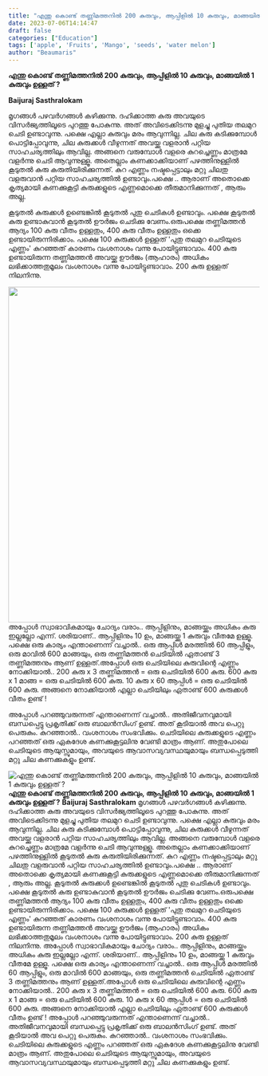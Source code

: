 ```yaml
---
title: "എന്തു കൊണ്ട് തണ്ണിമത്തനിൽ 200 കുരുവും, ആപ്പിളിൽ 10 കുരുവും, മാങ്ങയിൽ 1 കുരുവും ഉള്ളത് ?"
date: 2023-07-06T14:14:47
draft: false
categories: ["Education"]
tags: ['apple', 'Fruits', 'Mango', 'seeds', 'water melon']
author: "Beaumaris"
---
```


<strong>എന്തു കൊണ്ട് തണ്ണിമത്തനിൽ 200 കുരുവും, ആപ്പിളിൽ 10 കുരുവും, മാങ്ങയിൽ 1 കുരുവും ഉള്ളത് ?</strong>

<strong>Baijuraj Sasthralokam</strong>

മൃഗങ്ങൾ പഴവർഗങ്ങൾ കഴിക്കുന്നു. ദഹിക്കാത്ത കുരു അവയുടെ വിസർജ്യത്തിലൂടെ പുറത്തു പോകുന്നു. അത് അവിടെക്കിടന്നു മുളച്ചു പുതിയ തലമുറ ചെടി ഉണ്ടാവുന്നു. പക്ഷെ എല്ലാ കുരുവും മരം ആവുന്നില്ല. ചില കുരു കടിക്കുമ്പോൾ പൊട്ടിപ്പോവുന്നു, ചില കുരുക്കൾ വീഴുന്നത് അവയ്ക്കു വളരാൻ പറ്റിയ സാഹചര്യത്തിലും ആവില്ല. അങ്ങനെ വരുമ്പോൾ വളരെ കുറച്ചെണ്ണം മാത്രമേ വളർന്നു ചെടി ആവുന്നുള്ളൂ. അതെല്ലാം കണക്കാക്കിയാണ് പഴത്തിനുള്ളിൽ കൂടുതൽ കുരു കരുതിയിരിക്കുന്നത്. കുറ എണ്ണം നഷ്ടപ്പെട്ടാലും മറ്റു ചിലതു വളരുവാൻ പറ്റിയ സാഹചര്യത്തിൽ ഉണ്ടാവും.പക്ഷെ .. ആരാണ് അതൊക്കെ കൃത്യമായി കണക്കുകൂട്ടി കുരുക്കളുടെ എണ്ണമൊക്കെ തീരുമാനിക്കുന്നത് , ആരും അല്ല.

കൂടുതൽ കുരുക്കൾ ഉണ്ടെങ്കിൽ കൂടുതൽ പുതു ചെടികൾ ഉണ്ടാവും. പക്ഷെ കൂടുതൽ കുരു ഉണ്ടാകുവാൻ കൂടുതൽ ഊർജം ചെടിക്കു വേണം.ഒരുപക്ഷെ തണ്ണിമത്തൻ ആദ്യം 100 കുരു വീതം ഉള്ളതും, 400 കുരു വീതം ഉള്ളതും ഒക്കെ ഉണ്ടായിരുന്നിരിക്കാം. പക്ഷെ 100 കുരുക്കൾ ഉള്ളത് 'പുതു തലമുറ ചെടിയുടെ എണ്ണം' കുറഞ്ഞത് കാരണം വംശനാശം വന്നു പോയിട്ടുണ്ടാവാം. 400 കുരു ഉണ്ടായിരുന്ന തണ്ണിമത്തൻ അവയ്ക്കു ഊർജം (ആഹാരം) അധികം ലഭിക്കാത്തതുമൂലം വംശനാശം വന്നു പോയിട്ടുണ്ടാവാം. 200 കുരു ഉള്ളത് നിലനിന്നു.

<a href="https://cdn.boolokam.com/articles/2023/07/rrrr.webp"><img class="wp-image-402293 aligncenter" src="https://cdn.boolokam.com/articles/2023/07/rrrr.webp" alt="" width="1011" height="674" /></a>അപ്പോൾ സ്വാഭാവികമായും ചോദ്യം വരാം.. ആപ്പിളിനും, മാങ്ങയ്ക്കും അധികം കുരു ഇല്ലല്ലോ എന്ന്.
ശരിയാണ്.. ആപ്പിളിനും 10 ഉം, മാങ്ങയ്ക്കു 1 കുരുവും വീതമേ ഉള്ളൂ. പക്ഷെ ഒരു കാര്യം എന്താണെന്ന് വച്ചാൽ.. ഒരു ആപ്പിൾ മരത്തിൽ 60 ആപ്പിളും, ഒരു മാവിൽ 600 മാങ്ങയും, ഒരു തണ്ണിമത്തൻ ചെടിയിൽ ഏതാണ്ട് 3 തണ്ണിമത്തനും ആണ് ഉള്ളത്.അപ്പോൾ ഒരു ചെടിയിലെ കുരുവിന്റെ എണ്ണം നോക്കിയാൽ..
200 കുരു x 3 തണ്ണിമത്തൻ = ഒരു ചെടിയിൽ 600 കുരു.
600 കുരു x 1 മാങ്ങ = ഒരു ചെടിയിൽ 600 കുരു.
10 കുരു x 60 ആപ്പിൾ = ഒരു ചെടിയിൽ 600 കുരു.
അങ്ങനെ നോക്കിയാൽ എല്ലാ ചെടിയിലും ഏതാണ്ട് 600 കുരുക്കൾ വീതം ഉണ്ട് !

അപ്പോൾ പറഞ്ഞുവരുന്നത് എന്താണെന്ന് വച്ചാൽ.. അതിജീവനവുമായി ബന്ധപ്പെട്ടു പ്രകൃതിക്ക് ഒരു ബാലൻസിംഗ് ഉണ്ട്. അത് കൂടിയാൽ അവ പെറ്റു പെരുകും. കുറഞ്ഞാൽ.. വംശനാശം സംഭവിക്കും. ചെടിയിലെ കുരുക്കളുടെ എണ്ണം പറഞ്ഞത് ഒരു ഏകദേശ കണക്കുകൂട്ടലിനു വേണ്ടി മാത്രം ആണ്. അതുപോലെ ചെടിയുടെ ആയുസ്സുമായും, അവയുടെ ആവാസവ്യവസ്ഥയുമായും ബന്ധപ്പെടുത്തി മറ്റു ചില കണക്കുകളും ഉണ്ട്.


![എന്തു കൊണ്ട് തണ്ണിമത്തനിൽ 200 കുരുവും, ആപ്പിളിൽ 10 കുരുവും, മാങ്ങയിൽ 1 കുരുവും ഉള്ളത് ?](https://cdn.boolokam.com/articles/2023/07/rrrr.webp)**എന്തു കൊണ്ട് തണ്ണിമത്തനിൽ 200 കുരുവും, ആപ്പിളിൽ 10 കുരുവും, മാങ്ങയിൽ 1 കുരുവും ഉള്ളത് ?** **Baijuraj Sasthralokam** മൃഗങ്ങൾ പഴവർഗങ്ങൾ കഴിക്കുന്നു. ദഹിക്കാത്ത കുരു അവയുടെ വിസർജ്യത്തിലൂടെ പുറത്തു പോകുന്നു. അത് അവിടെക്കിടന്നു മുളച്ചു പുതിയ തലമുറ ചെടി ഉണ്ടാവുന്നു. പക്ഷെ എല്ലാ കുരുവും മരം ആവുന്നില്ല. ചില കുരു കടിക്കുമ്പോൾ പൊട്ടിപ്പോവുന്നു, ചില കുരുക്കൾ വീഴുന്നത് അവയ്ക്കു വളരാൻ പറ്റിയ സാഹചര്യത്തിലും ആവില്ല. അങ്ങനെ വരുമ്പോൾ വളരെ കുറച്ചെണ്ണം മാത്രമേ വളർന്നു ചെടി ആവുന്നുള്ളൂ. അതെല്ലാം കണക്കാക്കിയാണ് പഴത്തിനുള്ളിൽ കൂടുതൽ കുരു കരുതിയിരിക്കുന്നത്. കുറ എണ്ണം നഷ്ടപ്പെട്ടാലും മറ്റു ചിലതു വളരുവാൻ പറ്റിയ സാഹചര്യത്തിൽ ഉണ്ടാവും.പക്ഷെ .. ആരാണ് അതൊക്കെ കൃത്യമായി കണക്കുകൂട്ടി കുരുക്കളുടെ എണ്ണമൊക്കെ തീരുമാനിക്കുന്നത് , ആരും അല്ല. കൂടുതൽ കുരുക്കൾ ഉണ്ടെങ്കിൽ കൂടുതൽ പുതു ചെടികൾ ഉണ്ടാവും. പക്ഷെ കൂടുതൽ കുരു ഉണ്ടാകുവാൻ കൂടുതൽ ഊർജം ചെടിക്കു വേണം.ഒരുപക്ഷെ തണ്ണിമത്തൻ ആദ്യം 100 കുരു വീതം ഉള്ളതും, 400 കുരു വീതം ഉള്ളതും ഒക്കെ ഉണ്ടായിരുന്നിരിക്കാം. പക്ഷെ 100 കുരുക്കൾ ഉള്ളത് 'പുതു തലമുറ ചെടിയുടെ എണ്ണം' കുറഞ്ഞത് കാരണം വംശനാശം വന്നു പോയിട്ടുണ്ടാവാം. 400 കുരു ഉണ്ടായിരുന്ന തണ്ണിമത്തൻ അവയ്ക്കു ഊർജം (ആഹാരം) അധികം ലഭിക്കാത്തതുമൂലം വംശനാശം വന്നു പോയിട്ടുണ്ടാവാം. 200 കുരു ഉള്ളത് നിലനിന്നു. [](https://cdn.boolokam.com/articles/2023/07/rrrr.webp)അപ്പോൾ സ്വാഭാവികമായും ചോദ്യം വരാം.. ആപ്പിളിനും, മാങ്ങയ്ക്കും അധികം കുരു ഇല്ലല്ലോ എന്ന്. ശരിയാണ്.. ആപ്പിളിനും 10 ഉം, മാങ്ങയ്ക്കു 1 കുരുവും വീതമേ ഉള്ളൂ. പക്ഷെ ഒരു കാര്യം എന്താണെന്ന് വച്ചാൽ.. ഒരു ആപ്പിൾ മരത്തിൽ 60 ആപ്പിളും, ഒരു മാവിൽ 600 മാങ്ങയും, ഒരു തണ്ണിമത്തൻ ചെടിയിൽ ഏതാണ്ട് 3 തണ്ണിമത്തനും ആണ് ഉള്ളത്.അപ്പോൾ ഒരു ചെടിയിലെ കുരുവിന്റെ എണ്ണം നോക്കിയാൽ.. 200 കുരു x 3 തണ്ണിമത്തൻ = ഒരു ചെടിയിൽ 600 കുരു. 600 കുരു x 1 മാങ്ങ = ഒരു ചെടിയിൽ 600 കുരു. 10 കുരു x 60 ആപ്പിൾ = ഒരു ചെടിയിൽ 600 കുരു. അങ്ങനെ നോക്കിയാൽ എല്ലാ ചെടിയിലും ഏതാണ്ട് 600 കുരുക്കൾ വീതം ഉണ്ട് ! അപ്പോൾ പറഞ്ഞുവരുന്നത് എന്താണെന്ന് വച്ചാൽ.. അതിജീവനവുമായി ബന്ധപ്പെട്ടു പ്രകൃതിക്ക് ഒരു ബാലൻസിംഗ് ഉണ്ട്. അത് കൂടിയാൽ അവ പെറ്റു പെരുകും. കുറഞ്ഞാൽ.. വംശനാശം സംഭവിക്കും. ചെടിയിലെ കുരുക്കളുടെ എണ്ണം പറഞ്ഞത് ഒരു ഏകദേശ കണക്കുകൂട്ടലിനു വേണ്ടി മാത്രം ആണ്. അതുപോലെ ചെടിയുടെ ആയുസ്സുമായും, അവയുടെ ആവാസവ്യവസ്ഥയുമായും ബന്ധപ്പെടുത്തി മറ്റു ചില കണക്കുകളും ഉണ്ട്.
